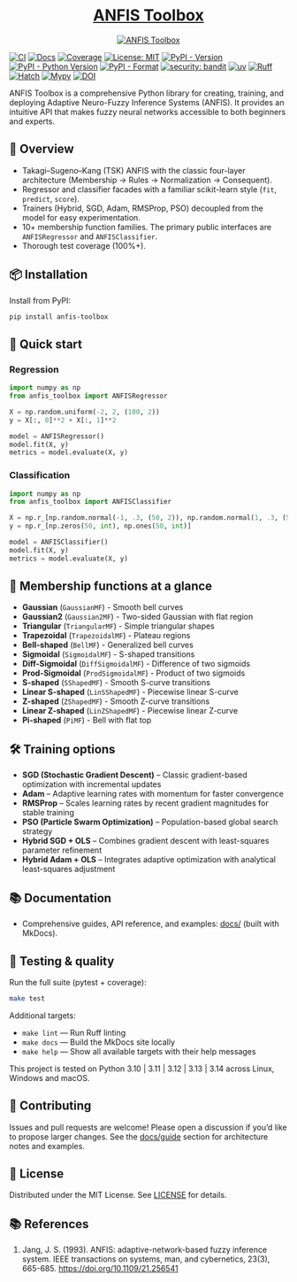 <div align="center">
  <a href="https://dcruzf.github.io/anfis-toolbox">
  <h1>ANFIS Toolbox</h1>
  <img src="https://dcruzf.github.io/anfis-toolbox/assets/logo.svg" alt="ANFIS Toolbox">
  </a>
</div>

[![CI](https://github.com/dcruzf/anfis-toolbox/actions/workflows/ci.yml/badge.svg)](https://github.com/dcruzf/anfis-toolbox/actions/workflows/ci.yml)
[![Docs](https://img.shields.io/badge/docs-online-brightgreen.svg)](https://dcruzf.github.io/anfis-toolbox/)
[![Coverage](https://img.shields.io/badge/dynamic/regex?url=https%3A%2F%2Fdcruzf.github.io%2Fanfis-toolbox%2Fassets%2Fcov%2Findex.html&search=%3Cspan%20class%3D%22pc_cov%22%3E(%3F%3Ccov%3E%5Cd%2B%25)%3C%2Fspan%3E&replace=%24%3Ccov%3E&style=flat&logo=pytest&logoColor=white&label=coverage&color=brightgreen)](https://dcruzf.github.io/anfis-toolbox/assets/cov/)
[![License: MIT](https://img.shields.io/badge/License-MIT-indigo.svg)](https://github.com/dcruzf/anfis-toolbox/blob/main/LICENSE)
[![PyPI - Version](https://img.shields.io/pypi/v/anfis-toolbox)](https://pypi.org/project/anfis-toolbox/)
[![PyPI - Python Version](https://img.shields.io/pypi/pyversions/anfis-toolbox)](https://pypi.org/project/anfis-toolbox/)
[![PyPI - Format](https://img.shields.io/pypi/format/anfis-toolbox)](https://www.piwheels.org/project/anfis-toolbox/)
[![security: bandit](https://img.shields.io/badge/security-bandit-black.svg)](https://github.com/PyCQA/bandit)
[![uv](https://img.shields.io/endpoint?url=https://raw.githubusercontent.com/astral-sh/uv/main/assets/badge/v0.json)](https://github.com/astral-sh/uv)
[![Ruff](https://img.shields.io/endpoint?url=https://raw.githubusercontent.com/astral-sh/ruff/main/assets/badge/v2.json)](https://github.com/astral-sh/ruff)
[![Hatch](https://img.shields.io/endpoint?url=https://raw.githubusercontent.com/pypa/hatch/master/docs/assets/badge/v0.json)](https://github.com/pypa/hatch)
[![Mypy](https://img.shields.io/badge/types-Mypy-blue.svg)](https://github.com/python/mypy)
[![DOI](https://zenodo.org/badge/DOI/10.5281/zenodo.17437178.svg)](https://doi.org/10.5281/zenodo.17437178)

ANFIS Toolbox is a comprehensive Python library for creating, training, and deploying Adaptive Neuro-Fuzzy Inference Systems (ANFIS). It provides an intuitive API that makes fuzzy neural networks accessible to both beginners and experts.

## 🚀 Overview

- Takagi–Sugeno–Kang (TSK) ANFIS with the classic four-layer architecture (Membership → Rules → Normalization → Consequent).
- Regressor and classifier facades with a familiar scikit-learn style (`fit`, `predict`, `score`).
- Trainers (Hybrid, SGD, Adam, RMSProp, PSO) decoupled from the model for easy experimentation.
- 10+ membership function families. The primary public interfaces are `ANFISRegressor` and `ANFISClassifier`.
- Thorough test coverage (100%+).

## 📦 Installation

Install from PyPI:

```bash
pip install anfis-toolbox
```

## 🧠 Quick start

### Regression

```python
import numpy as np
from anfis_toolbox import ANFISRegressor

X = np.random.uniform(-2, 2, (100, 2))
y = X[:, 0]**2 + X[:, 1]**2

model = ANFISRegressor()
model.fit(X, y)
metrics = model.evaluate(X, y)
```

### Classification

```python
import numpy as np
from anfis_toolbox import ANFISClassifier

X = np.r_[np.random.normal(-1, .3, (50, 2)), np.random.normal(1, .3, (50, 2))]
y = np.r_[np.zeros(50, int), np.ones(50, int)]

model = ANFISClassifier()
model.fit(X, y)
metrics = model.evaluate(X, y)
```

## 🧩 Membership functions at a glance

- **Gaussian** (`GaussianMF`) - Smooth bell curves
- **Gaussian2** (`Gaussian2MF`) - Two-sided Gaussian with flat region
- **Triangular** (`TriangularMF`) - Simple triangular shapes
- **Trapezoidal** (`TrapezoidalMF`) - Plateau regions
- **Bell-shaped** (`BellMF`) - Generalized bell curves
- **Sigmoidal** (`SigmoidalMF`) - S-shaped transitions
- **Diff-Sigmoidal** (`DiffSigmoidalMF`) - Difference of two sigmoids
- **Prod-Sigmoidal** (`ProdSigmoidalMF`) - Product of two sigmoids
- **S-shaped** (`SShapedMF`) - Smooth S-curve transitions
- **Linear S-shaped** (`LinSShapedMF`) - Piecewise linear S-curve
- **Z-shaped** (`ZShapedMF`) - Smooth Z-curve transitions
- **Linear Z-shaped** (`LinZShapedMF`) - Piecewise linear Z-curve
- **Pi-shaped** (`PiMF`) - Bell with flat top



## 🛠️ Training options

* **SGD (Stochastic Gradient Descent)** – Classic gradient-based optimization with incremental updates
* **Adam** – Adaptive learning rates with momentum for faster convergence
* **RMSProp** – Scales learning rates by recent gradient magnitudes for stable training
* **PSO (Particle Swarm Optimization)** – Population-based global search strategy
* **Hybrid SGD + OLS** – Combines gradient descent with least-squares parameter refinement
* **Hybrid Adam + OLS** – Integrates adaptive optimization with analytical least-squares adjustment

## 📚 Documentation

- Comprehensive guides, API reference, and examples: [docs/](https://dcruzf.github.io/anfis-toolbox/) (built with MkDocs).

## 🧪 Testing & quality

Run the full suite (pytest + coverage):

```bash
make test
```

Additional targets:

- `make lint` — Run Ruff linting
- `make docs` — Build the MkDocs site locally
- `make help` — Show all available targets with their help messages

This project is tested on Python 3.10 | 3.11 | 3.12 | 3.13 | 3.14 across Linux, Windows and macOS.

## 🤝 Contributing

Issues and pull requests are welcome! Please open a discussion if you’d like to propose larger changes. See the [docs/guide](https://dcruzf.github.io/anfis-toolbox/guide/) section for architecture notes and examples.

## 📄 License

Distributed under the MIT License. See [LICENSE](https://github.com/dcruzf/anfis-toolbox/blob/main/LICENSE) for details.

## 📚 References

1. Jang, J. S. (1993). ANFIS: adaptive-network-based fuzzy inference system. IEEE transactions on systems, man, and cybernetics, 23(3), 665-685. https://doi.org/10.1109/21.256541
